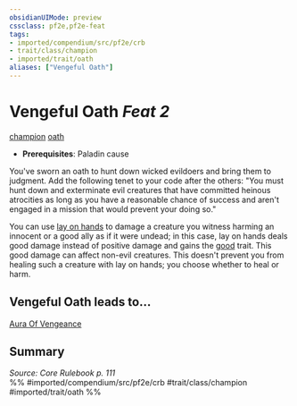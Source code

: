 ```yaml
---
obsidianUIMode: preview
cssclass: pf2e,pf2e-feat
tags:
- imported/compendium/src/pf2e/crb
- trait/class/champion
- imported/trait/oath
aliases: ["Vengeful Oath"]
---
```

# Vengeful Oath  *Feat 2*  
[champion](rules/traits/champion.md)  [oath](oath.md)  

- **Prerequisites**: Paladin cause

You've sworn an oath to hunt down wicked evildoers and bring them to judgment. Add the following tenet to your code after the others: "You must hunt down and exterminate evil creatures that have committed heinous atrocities as long as you have a reasonable chance of success and aren't engaged in a mission that would prevent your doing so."

You can use [lay on hands](../spells/lay-on-hands.md) to damage a creature you witness harming an innocent or a good ally as if it were undead; in this case, lay on hands deals good damage instead of positive damage and gains the [good](good.md) trait. This good damage can affect non-evil creatures. This doesn't prevent you from healing such a creature with lay on hands; you choose whether to heal or harm.

## Vengeful Oath leads to...

[Aura Of Vengeance](aura-of-vengeance.md)

## Summary

*Source: Core Rulebook p. 111*  
%% #imported/compendium/src/pf2e/crb #trait/class/champion #imported/trait/oath %%